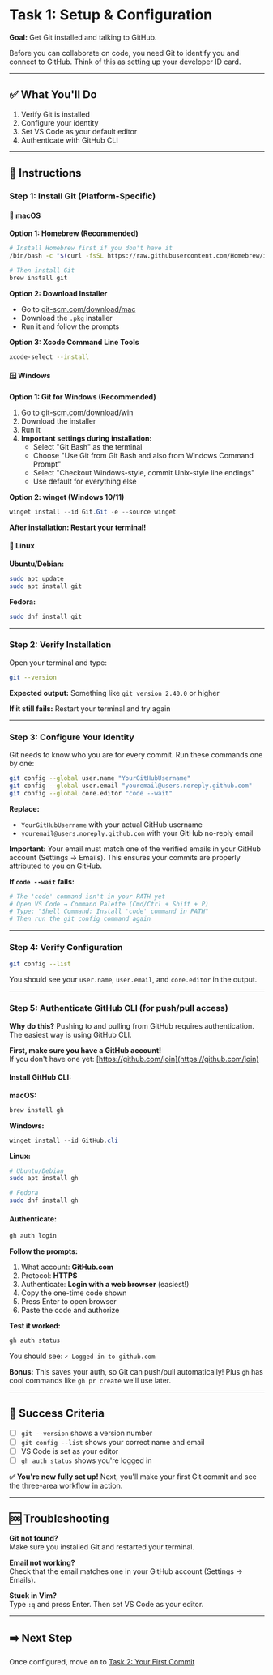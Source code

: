 # Task 1: Setup & Configuration

**Goal:** Get Git installed and talking to GitHub.

Before you can collaborate on code, you need Git to identify you and connect to GitHub. Think of this as setting up your developer ID card.

---

## ✅ What You'll Do

1. Verify Git is installed
2. Configure your identity
3. Set VS Code as your default editor
4. Authenticate with GitHub CLI

---

## 📝 Instructions

### Step 1: Install Git (Platform-Specific)

#### 🍎 macOS

**Option 1: Homebrew (Recommended)**
```bash
# Install Homebrew first if you don't have it
/bin/bash -c "$(curl -fsSL https://raw.githubusercontent.com/Homebrew/install/HEAD/install.sh)"

# Then install Git
brew install git
```

**Option 2: Download Installer**
- Go to [git-scm.com/download/mac](https://git-scm.com/download/mac)
- Download the `.pkg` installer
- Run it and follow the prompts

**Option 3: Xcode Command Line Tools**
```bash
xcode-select --install
```

#### 🪟 Windows

**Option 1: Git for Windows (Recommended)**
1. Go to [git-scm.com/download/win](https://git-scm.com/download/win)
2. Download the installer
3. Run it
4. **Important settings during installation:**
   - Select "Git Bash" as the terminal
   - Choose "Use Git from Git Bash and also from Windows Command Prompt"
   - Select "Checkout Windows-style, commit Unix-style line endings"
   - Use default for everything else

**Option 2: winget (Windows 10/11)**
```powershell
winget install --id Git.Git -e --source winget
```

**After installation: Restart your terminal!**

#### 🐧 Linux

**Ubuntu/Debian:**
```bash
sudo apt update
sudo apt install git
```

**Fedora:**
```bash
sudo dnf install git
```

---

### Step 2: Verify Installation

Open your terminal and type:

```bash
git --version
```

**Expected output:** Something like `git version 2.40.0` or higher

**If it still fails:** Restart your terminal and try again

---

### Step 3: Configure Your Identity

Git needs to know who you are for every commit. Run these commands one by one:

```bash
git config --global user.name "YourGitHubUsername"
git config --global user.email "youremail@users.noreply.github.com"
git config --global core.editor "code --wait"
```

**Replace:**
- `YourGitHubUsername` with your actual GitHub username
- `youremail@users.noreply.github.com` with your GitHub no-reply email

**Important:** Your email must match one of the verified emails in your GitHub account (Settings → Emails). This ensures your commits are properly attributed to you on GitHub.

**If `code --wait` fails:**
```bash
# The 'code' command isn't in your PATH yet
# Open VS Code → Command Palette (Cmd/Ctrl + Shift + P)
# Type: "Shell Command: Install 'code' command in PATH"
# Then run the git config command again
```

---

### Step 4: Verify Configuration

```bash
git config --list
```

You should see your `user.name`, `user.email`, and `core.editor` in the output.

---

### Step 5: Authenticate GitHub CLI (for push/pull access)

**Why do this?** Pushing to and pulling from GitHub requires authentication. The easiest way is using GitHub CLI.

**First, make sure you have a GitHub account!**  
If you don't have one yet: [https://github.com/join](https://github.com/join)

#### Install GitHub CLI:

**macOS:**
```bash
brew install gh
```

**Windows:**
```powershell
winget install --id GitHub.cli
```

**Linux:**
```bash
# Ubuntu/Debian
sudo apt install gh

# Fedora
sudo dnf install gh
```

#### Authenticate:

```bash
gh auth login
```

**Follow the prompts:**
1. What account: **GitHub.com**
2. Protocol: **HTTPS**
3. Authenticate: **Login with a web browser** (easiest!)
4. Copy the one-time code shown
5. Press Enter to open browser
6. Paste the code and authorize

**Test it worked:**
```bash
gh auth status
```

You should see: `✓ Logged in to github.com`

**Bonus:** This saves your auth, so Git can push/pull automatically! Plus `gh` has cool commands like `gh pr create` we'll use later.

---

## 🎯 Success Criteria

- [ ] `git --version` shows a version number
- [ ] `git config --list` shows your correct name and email
- [ ] VS Code is set as your editor
- [ ] `gh auth status` shows you're logged in

**✅ You're now fully set up!** Next, you'll make your first Git commit and see the three-area workflow in action.

---

## 🆘 Troubleshooting

**Git not found?**  
Make sure you installed Git and restarted your terminal.

**Email not working?**  
Check that the email matches one in your GitHub account (Settings → Emails).

**Stuck in Vim?**  
Type `:q` and press Enter. Then set VS Code as your editor.

---

## ➡️ Next Step

Once configured, move on to [Task 2: Your First Commit](./02-first-commit.md)

